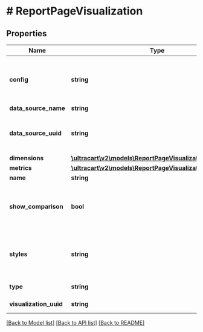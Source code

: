 # # ReportPageVisualization

## Properties

Name | Type | Description | Notes
------------ | ------------- | ------------- | -------------
**config** | **string** | A JSON representation of the configuration for this visualization | [optional]
**data_source_name** | **string** |  | [optional]
**data_source_uuid** | **string** | A unique identifier assigned to the data source. | [optional]
**dimensions** | [**\ultracart\v2\models\ReportPageVisualizationDimension[]**](ReportPageVisualizationDimension.md) |  | [optional]
**metrics** | [**\ultracart\v2\models\ReportPageVisualizationMetric[]**](ReportPageVisualizationMetric.md) |  | [optional]
**name** | **string** |  | [optional]
**show_comparison** | **bool** | True if the visualization should show a comparison based upon the date range | [optional]
**styles** | **string** | A JSON representation of the style configuration for this visualization | [optional]
**type** | **string** | Type of visualization | [optional]
**visualization_uuid** | **string** | A UUID for the visualization | [optional]

[[Back to Model list]](../../README.md#models) [[Back to API list]](../../README.md#endpoints) [[Back to README]](../../README.md)
